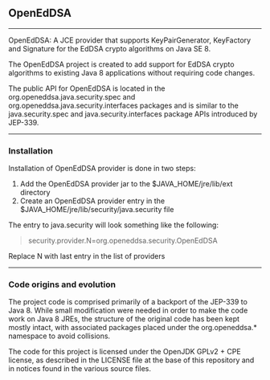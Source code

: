 OpenEdDSA
----------------------------------------------

----------------------------------------------------------------------------
OpenEdDSA: A JCE provider that supports KeyPairGenerator, KeyFactory and Signature
for the EdDSA crypto algorithms on Java SE 8.

The OpenEdDSA project is created to add support for EdDSA crypto algorithms
to existing Java 8 applications without requiring code changes. 

The public API for OpenEdDSA is located in the org.openeddsa.java.security.spec
and org.openeddsa.java.security.interfaces packages and is similar to the
java.security.spec and java.security.interfaces package APIs introduced by JEP-339. 

----
### Installation

Installation of OpenEdDSA provider is done in two steps:
1. Add the OpenEdDSA provider jar to the $JAVA_HOME/jre/lib/ext directory
2. Create an OpenEdDSA provider entry in the $JAVA_HOME/jre/lib/security/java.security file

The entry to java.security will look something like the following:
>  security.provider.N=org.openeddsa.security.OpenEdDSA

Replace N with last entry in the list of providers

----
### Code origins and evolution

The project code is comprised primarily of a backport of the JEP-339
to Java 8. While small modification were needed in order to make the
code work on Java 8 JREs, the structure of the original code has been
kept mostly intact, with associated packages placed under the
org.openeddsa.* namespace to avoid collisions.

The code for this project is licensed under the OpenJDK GPLv2 + CPE
license, as described in the LICENSE file at the base of this repository
and in notices found in the various source files.
